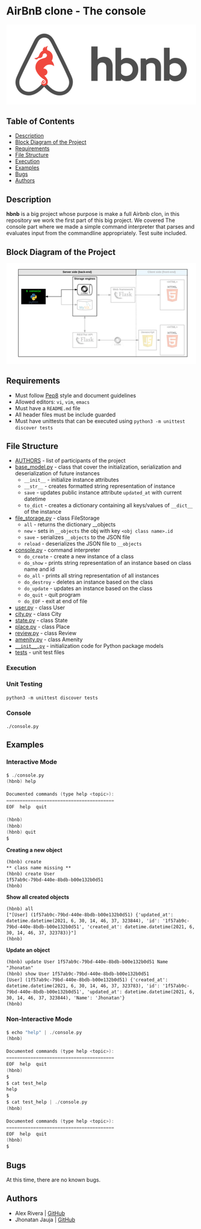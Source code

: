 # AirBnB clone - The console

![holberton_airbnb_logo](images/Airbnb_clone.png)

## Table of Contents

* [Description](#description)
* [Block Diagram of the Project](#Diagram)
* [Requirements](#requirements)
* [File Structure](#file-structure)
* [Execution](#execution)
* [Examples](#examples)
* [Bugs](#bugs)
* [Authors](#authors)

## Description

**hbnb** is a big project whose purpose is make a full Airbnb clon, in this repository we work the first part of this big project. We covered The console part where we made a simple command interpreter that parses and evaluates input from the commandline appropriately. Test suite included.

## Block Diagram of the Project

![holberton_airbnb_logo](images/Diagram_project_airbnb.png)

## Requirements

* Must follow [Pep8](https://www.python.org/dev/peps/pep-0008/) style and document guidelines
* Allowed editors: `vi`, `vim`, `emacs`
* Must have a `README.md` file
* All header files must be include guarded
* Must have unittests that can be executed using `python3 -m unittest discover tests`

## File Structure

* [AUTHORS](AUTHORS) - list of participants of the project
* [base_model.py](/models/base_model.py) - class that cover the initialization, serialization and deserialization of future instances
  * `__init__` - initialize instance attributes
  * `__str__` - creates formatted string representation of instance
  * `save` - updates public instance attribute `updated_at` with current datetime
  * `to_dict` - creates a dictionary containing all keys/values of `__dict__` of the instance
* [file_storage.py](/models/engine/file_storage.py) - class FileStorage
  * `all` - returns the dictionary __objects
  * `new` - sets in `__objects` the obj with key `<obj class name>.id`
  * `save` - serializes `__objects` to the JSON file
  * `reload` - deserializes the JSON file to `__objects`
* [console.py](console.py) - command interpreter
  * `do_create` - create a new instance of a class
  * `do_show` - prints string representation of an instance based on class name and id
  * `do_all` - prints all string representation of all instances
  * `do_destroy` - deletes an instance based on the class
  * `do_update` - updates an instance based on the class
  * `do_quit` - quit program
  * `do_EOF` - exit at end of file
* [user.py](/models/user.py) - class User
* [city.py](/models/city.py) - class City
* [state.py](/models/state.py) - class State
* [place.py](/models/place.py) - class Place
* [review.py](/models/review.py) - class Review
* [amenity.py](/models/amenity.py) - class Amenity
* [`__init__.py`](/models/__init__.py) - initialization code for Python package models
* [tests](/tests/) - unit test files

### Execution

### Unit Testing

```python3 -m unittest discover tests```

### Console

```./console.py```

## Examples

### Interactive Mode

```c
$ ./console.py
(hbnb) help

Documented commands (type help <topic>):
========================================
EOF  help  quit

(hbnb) 
(hbnb) 
(hbnb) quit
$
```
**Creating a new object**
```
(hbnb) create
** class name missing **
(hbnb) create User
1f57ab9c-79bd-440e-8bdb-b00e132b0d51
(hbnb)
```
**Show all created objects**
```
(hbnb) all
["[User] (1f57ab9c-79bd-440e-8bdb-b00e132b0d51) {'updated_at': datetime.datetime(2021, 6, 30, 14, 46, 37, 323844), 'id': '1f57ab9c-79bd-440e-8bdb-b00e132b0d51', 'created_at': datetime.datetime(2021, 6, 30, 14, 46, 37, 323783)}"]
(hbnb)
```
**Update an object**
```
(hbnb) update User 1f57ab9c-79bd-440e-8bdb-b00e132b0d51 Name "Jhonatan"
(hbnb) show User 1f57ab9c-79bd-440e-8bdb-b00e132b0d51
[User] (1f57ab9c-79bd-440e-8bdb-b00e132b0d51) {'created_at': datetime.datetime(2021, 6, 30, 14, 46, 37, 323783), 'id': '1f57ab9c-79bd-440e-8bdb-b00e132b0d51', 'updated_at': datetime.datetime(2021, 6, 30, 14, 46, 37, 323844), 'Name': 'Jhonatan'}
(hbnb)
```
### Non-Interactive Mode

```c
$ echo "help" | ./console.py
(hbnb)

Documented commands (type help <topic>):
========================================
EOF  help  quit
(hbnb)
$
$ cat test_help
help
$
$ cat test_help | ./console.py
(hbnb)

Documented commands (type help <topic>):
========================================
EOF  help  quit
(hbnb) 
$
```

## Bugs

At this time, there are no known bugs.

## Authors

* Alex Rivera | [GitHub](https://github.com/alexriveracruz4)
* Jhonatan Jauja | [GitHub](https://github.com/jhonnjc15)

